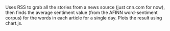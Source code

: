Uses RSS to grab all the stories from a news source (just cnn.com for now), then finds the average sentiment value (from the AFINN word-sentiment corpus) for the words in each article for a single day. Plots the result using chart.js.